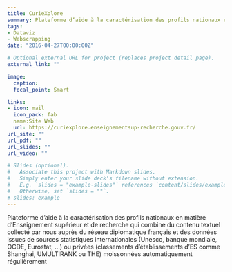 ```yaml
---
title: CurieXplore
summary: Plateforme d’aide à la caractérisation des profils nationaux en matière d’Enseignement supérieur et de recherche 
tags:
- Dataviz
- Webscrapping
date: "2016-04-27T00:00:00Z"

# Optional external URL for project (replaces project detail page).
external_link: ""

image:
  caption: 
  focal_point: Smart

links:
- icon: mail
  icon_pack: fab
  name:Site Web
  url: https://curiexplore.enseignementsup-recherche.gouv.fr/
url_site: ""
url_pdf: ""
url_slides: ""
url_video: ""

# Slides (optional).
#   Associate this project with Markdown slides.
#   Simply enter your slide deck's filename without extension.
#   E.g. `slides = "example-slides"` references `content/slides/example-slides.md`.
#   Otherwise, set `slides = ""`.
# slides: example
---
```


Plateforme d’aide à la caractérisation des profils nationaux en matière d’Enseignement supérieur et de recherche qui combine du contenu textuel collecté par nous auprès du réseau diplomatique français et des données issues de sources statistiques internationales (Unesco, banque mondiale, OCDE, Eurostat, …) ou privées (classements d’établissements d’ES comme Shanghai, UMULTIRANK ou THE) moissonnées automatiquement régulièrement
